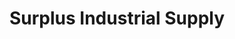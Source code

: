 ---
title: "Surplus Industrial Supply"
url: /grand-rapids/surplus-industrial-supply/
shop: Elektrisch
---
